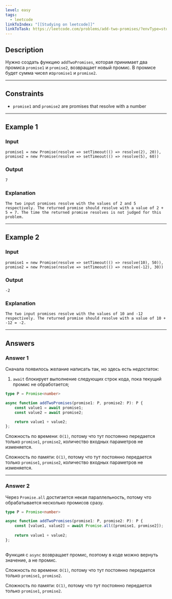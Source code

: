 ```yaml
---
level: easy
tags:
  - leetcode
linkToIndex: "[[Studying on leetcode]]"
linkToTask: https://leetcode.com/problems/add-two-promises/?envType=study-plan-v2&envId=30-days-of-javascript
---
```

## Description

Нужно создать функцию `addTwoPromises`, которая принимает два промиса `promise1` и `promise2`, возвращает новый промис. В промисе будет сумма чисел из`promise1` и `promise2`.

---
## Constraints

- `promise1` and `promise2` are promises that resolve with a number

---
## Example 1

### Input

```
promise1 = new Promise(resolve => setTimeout(() => resolve(2), 20)), 
promise2 = new Promise(resolve => setTimeout(() => resolve(5), 60))
```
### Output

```
7
```
### Explanation

```
The two input promises resolve with the values of 2 and 5 respectively. The returned promise should resolve with a value of 2 + 5 = 7. The time the returned promise resolves is not judged for this problem.
```

---
## Example 2

### Input

```
promise1 = new Promise(resolve => setTimeout(() => resolve(10), 50)), 
promise2 = new Promise(resolve => setTimeout(() => resolve(-12), 30))
```
### Output

```
-2
```
### Explanation

```
The two input promises resolve with the values of 10 and -12 respectively. The returned promise should resolve with a value of 10 + -12 = -2.
```

---
## Answers

### Answer 1

Сначала появилось желание написать так, но здесь есть недостаток:
1. `await` блокирует выполнение следующих строк кода, пока текущий промис не обработается;

```typescript
type P = Promise<number>

async function addTwoPromises(promise1: P, promise2: P): P {
	const value1 = await promise1;
    const value2 = await promise2;

    return value1 + value2;
};

```

Сложность по времени: `O(1)`, потому что тут постоянно передается только `promise1`, `promise2`, количество входных параметров не изменяется.

Сложность по памяти: `O(1)`, потому что тут постоянно передается только `promise1`, `promise2`, количество входных параметров не изменяется.

---
### Answer 2

Через `Promise.all` достигается некая параллельность, потому что обрабатывается несколько промисов сразу.

```typescript
type P = Promise<number>

async function addTwoPromises(promise1: P, promise2: P): P {
	const [value1, value2] = await Promise.all([promise1, promise2]);
	
    return value1 + value2;
};
   
```

Функция с `async` возвращает промис, поэтому в коде можно вернуть значение, а не промис.

Сложность по времени: `O(1)`, потому что тут постоянно передается только `promise1`, `promise2`.

Сложность по памяти: `O(1)`, потому что тут постоянно передается только `promise1`, `promise2`.
